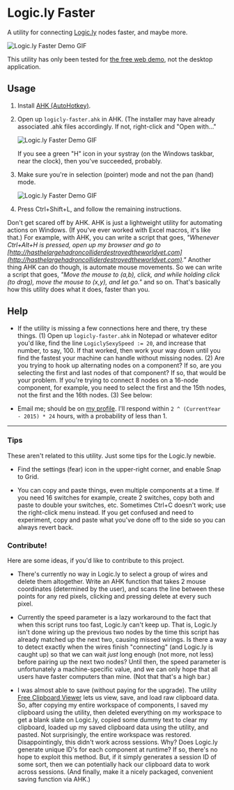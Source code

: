 # Logic.ly Faster

A utility for connecting [Logic.ly](http://logic.ly/) nodes faster, and maybe more.

![Logic.ly Faster Demo GIF](https://raw.githubusercontent.com/fyodorjung/logicly-faster/master/demo-in-action.gif)

This utility has only been tested for [the free web demo](http://logic.ly/demo/), not the desktop application.

## Usage

 1. Install [AHK (AutoHotkey)](https://autohotkey.com/).
 2. Open up `logicly-faster.ahk` in AHK. (The installer may have already associated .ahk files accordingly. If not, right-click and "Open with..."
 
    ![Logic.ly Faster Demo GIF](https://raw.githubusercontent.com/fyodorjung/logicly-faster/master/demo-opening-the-script.png)
    
    If you see a green "H" icon in your systray (on the Windows taskbar, near the clock), then you've succeeded, probably.
    
 3. Make sure you're in selection (pointer) mode and not the pan (hand) mode.
 
    ![Logic.ly Faster Demo GIF](https://raw.githubusercontent.com/fyodorjung/logicly-faster/master/demo-selection-tool.png)
    
 4. Press Ctrl+Shift+L, and follow the remaining instructions.

Don't get scared off by AHK. AHK is just a lightweight utility for automating actions on Windows. (If you've ever worked with Excel macros, it's like that.) For example, with AHK, you can write a script that goes, _"Whenever Ctrl+Alt+H is pressed, open up my browser and go to [http://hasthelargehadroncolliderdestroyedtheworldyet.com](http://hasthelargehadroncolliderdestroyedtheworldyet.com)."_ Another thing AHK can do though, is automate mouse movements. So we can write a script that goes, _"Move the mouse to (a,b), click, and while holding click (to drag), move the mouse to (x,y), and let go."_ and so on. That's basically how this utility does what it does, faster than you.

## Help

 - If the utility is missing a few connections here and there, try these things. (1) Open up `logicly-faster.ahk` in Notepad or whatever editor you'd like, find the line `LogiclySexySpeed := 20`, and increase that number, to say, 100. If that worked, then work your way down until you find the fastest your machine can handle without missing nodes. (2) Are you trying to hook up alternating nodes on a component? If so, are you selecting the first and last nodes of that component? If so, that would be your problem. If you're trying to connect 8 nodes on a 16-node component, for example, you need to select the first and the 15th nodes, not the first and the 16th nodes. (3) See below:
 
 - Email me; should be on [my profile](https://github.com/fyodorjung). I'll respond within `2 ^ (CurrentYear - 2015) * 24` hours, with a probability of less than 1.

---

### Tips

These aren't related to this utility. Just some tips for the Logic.ly newbie.

 - Find the settings (fear) icon in the upper-right corner, and enable Snap to Grid.
 
 - You can copy and paste things, even multiple components at a time. If you need 16 switches for example, create 2 switches, copy both and paste to double your switches, etc. Sometimes Ctrl+C doesn't work; use the right-click menu instead. If you get confused and need to experiment, copy and paste what you've done off to the side so you can always revert back.

### Contribute!

Here are some ideas, if you'd like to contribute to this project.

 - There's currently no way in Logic.ly to select a group of wires and delete them altogether. Write an AHK function that takes 2 mouse coordinates (determined by the user), and scans the line between these points for any red pixels, clicking and pressing delete at every such pixel.
 
 - Currently the speed parameter is a lazy workaround to the fact that when this script runs too fast, Logic.ly can't keep up. That is, Logic.ly isn't done wiring up the previous two nodes by the time this script has already matched up the next two, causing missed wirings. Is there a way to detect exactly when the wires finish "connecting" (and Logic.ly is caught up) so that we can wait _just_ long enough (not more, not less) before pairing up the next two nodes? Until then, the speed parameter is unfortunately a machine-specific value, and we can only hope that all users have faster computers than mine. (Not that that's a high bar.)
 
 - I was almost able to save (without paying for the upgrade). The utility [Free Clipboard Viewer](http://www.freeclipboardviewer.com/) lets us view, save, and load raw clipboard data. So, after copying my entire workspace of components, I saved my clipboard using the utility, then deleted everything on my workspace to get a blank slate on Logic.ly, copied some dummy text to clear my clipboard, loaded up my saved clipboard data using the utility, and pasted. Not surprisingly, the entire workspace was restored. Disappointingly, this didn't work across sessions. Why? Does Logic.ly generate unique ID's for each component at runtime? If so, there's no hope to exploit this method. But, if it simply generates a session ID of some sort, then we can potentially hack our clipboard data to work across sessions. (And finally, make it a nicely packaged, convenient saving function via AHK.)